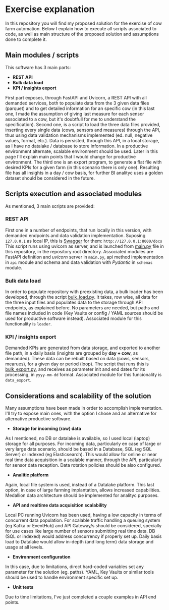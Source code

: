 # Exercise explanation
In this repository you will find my proposed solution for the exercise of cow farm automation. Below I explain how to execute all scripts associated to code, as well as main structure of the proposed solution and assumptions done to complete it.

## Main modules / scripts
This software has 3 main parts:
- **REST API**
- **Bulk data load**
- **KPI / insights export**

First part exposes, through FastAPI and Uvicorn, a REST API with all demanded services, both to populate data from the 3 given data files (parquet) and to get detailed information for an specific cow (in this last one, I made the assumption of giving last measure for each sensor associated to a cow, but it's doubtfull for me to understand the specification).
Second one, is a script to load the three data files provided, inserting every single data (cows, sensors and measures) through the API, thus using data validation mechanisms implemented (ed. null, negative values, format, etc.). Data is persisted, through this API, in a local storage, as I have no datalake / database to store information. In a productive environment alternate, scalable environment should be used. Later in this page I'll explain main points that I would change for productive environment.
The third one is an export program, to generate a flat file with desired KPIs for a given farm (in this scenario there is only one). Resulting file has all insights in a day / cow basis, for further BI analityc uses a golden dataset should be considered in the future.

 ## Scripts execution and associated modules
 As mentioned, 3 main scripts are provided:
### REST API
First one in a number of endpoints, that run locally in this version, with demanded endpoints and data validation implementation. Suposing `127.0.0.1` as local IP, this is [Swagger](http://127.0.0.1:8000/docs) for them: `http://127.0.0.1:8000/docs`
This script runs using uvicorn as server, and is launched from [main.py](https://github.com/JorgeRochaBlanco/JorgeRocha_NNDAP/blob/master/main.py) file in this repository, in the repository root directory.
Associated modules are FastAPI definition and _uvicorn_ server in `main.py`, api method implementation in `api` module and schema and data validation with _Pydantic_ in `schemas` module.
### Bulk data load
In order to populate repository with preexisting data, a bulk loader has been developed, through the script [bulk_load.py](https://github.com/JorgeRochaBlanco/JorgeRocha_NNDAP/blob/master/bulk_load.py). It takes, row wise, all data for the three input files and populates data to the storage through API endpoints, as explained before. No parameters are needed, but paths and file names included in code (Key Vaults or config / YAML sources should be used for productive software instead).
Associated module for this functionality is `loader`.
### KPI / insights export
Demanded KPIs are generated from data storage, and exported to another file path, in a daily basis (insights are grouped by **day + cow**, as demanded). These data can be rebuilt based on data (cows, sensors, mearues), for a given day or period (loop). The script that runs this is [bulk_export.py](https://github.com/JorgeRochaBlanco/JorgeRocha_NNDAP/blob/master/bulk_export.py), and receives as parameter init and end dates for its processing, in `yyyy-mm-dd` format.
Associated module for this funcionality is `data_export`.

## Considerations and scalability of the solution
Many assumptions have been made in order to accomplish implementation. I'll try to expose main ones, with the option I chose and an alternative for alternative productive software.

- **Storage for incoming (raw) data**

As I mentioned, no DB or datalake is available, so I used local (laptop) storage for all purposes. For incoming data, particularly en case of large or very large data scenario, should be based in a Database, SQL (eg SQL Server) or indexed (eg Elasticsearch). This would allow for online or near real time data acquisition in a scalable manner, through the API, particularly for sensor data reception. Data rotation policies should be also configured.

- **Analitic platform**

Again, local file system is used, instead of a Datalake platform. This last option, in case of large farming implantation, allows increased capabilities. Medallion data architecture should be implemented for analityc purposes.

- **API and realtime data acquisition scalability**

Local PC running Uvicorn has been used, having a low capacity in terms of concurrent data population. For scalable traffic handling a queuing system (eg Kafka or EventHub) and API Gateway/s should be considered, specially for use cases like large number of sensors submitting real time data. DB (SQL or indexed) would address concurrency if properly set up. Daily basis load to Datalake would allow in-depth (and long term) data storage and usage at all levels.

- **Environment configuration**

In this case, due to limitations, direct hard-coded variables set any parameter for the solution (eg. paths). YAML, Key Vaults or similar tools should be used to handle environment specific set up.

- **Unit tests**

Due to time limitations, I've just completed a couple examples in API end points.